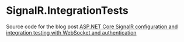 # SignalR.IntegrationTests
Source code for the blog post [ASP.NET Core SignalR configuration and integration testing with WebSocket and authentication](https://www.karsonjo.com/asp-net-core-signalr-config-and-integration-testing-with-websocket-and-authentication/)